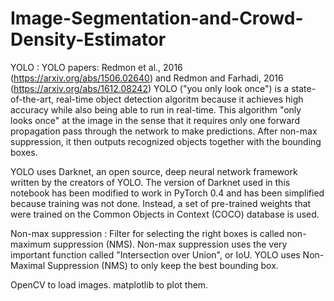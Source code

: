 # Image-Segmentation-and-Crowd-Density-Estimator

YOLO :
YOLO papers: Redmon et al., 2016 (https://arxiv.org/abs/1506.02640) and Redmon and Farhadi, 2016 (https://arxiv.org/abs/1612.08242)
YOLO ("you only look once") is a state-of-the-art, real-time object detection algoritm because it achieves high accuracy while also being able to run in real-time. This algorithm "only looks once" at the image in the sense that it requires only one forward propagation pass through the network to make predictions. After non-max suppression, it then outputs recognized objects together with the bounding boxes.

YOLO uses Darknet, an open source, deep neural network framework written by the creators of YOLO. The version of Darknet used in this notebook has been modified to work in PyTorch 0.4 and has been simplified because training was not done. Instead, a set of pre-trained weights that were trained on the Common Objects in Context (COCO) database is used.

Non-max suppression : 
Filter for selecting the right boxes is called non-maximum suppression (NMS).
Non-max suppression uses the very important function called "Intersection over Union", or IoU. 
YOLO uses Non-Maximal Suppression (NMS) to only keep the best bounding box.

OpenCV to load images.
matplotlib to plot them.

